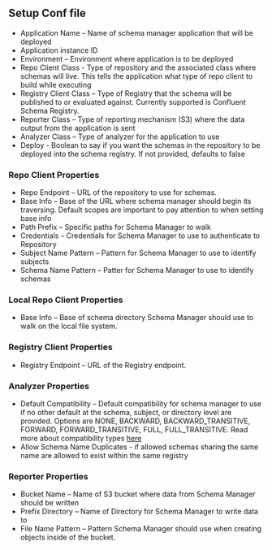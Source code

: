 ## Setup Conf file 
-	Application Name – Name of schema manager application that will be deployed
-	Application instance ID
-	Environment – Environment where application is to be deployed
-	Repo Client Class  - Type of repository and the associated class where schemas will live. This tells the application what type of repo client to build while executing
-	Registry Client Class – Type of Registry that the schema will be published to or evaluated against. Currently supported is Confluent Schema Registry. 
-	Reporter Class – Type of reporting mechanism (S3) where the data output from the application is sent
-	Analyzer Class –  Type of analyzer for the application to use 
-	Deploy -  Boolean to say if you want the schemas in the repository to be deployed into the schema registry. If not provided, defaults to false
### Repo Client Properties
-	Repo Endpoint – URL of the repository to use for schemas.
-	Base Info – Base of the URL where schema manager should begin its traversing. Default scopes are important to pay attention to when setting base info
-	Path Prefix – Specific paths for Schema Manager to walk 
-	Credentials – Credentials for Schema Manager to use to authenticate to Repository
-	Subject Name Pattern – Pattern for Schema Manager to use to identify subjects
-	Schema Name Pattern – Patter for Schema Manager to use to identify schemas
### Local Repo Client Properties
-	Base Info – Base of schema directory Schema Manager should use to walk on the local file system. 
### Registry Client Properties
-	Registry Endpoint – URL of the Registry endpoint.
### Analyzer Properties
-	Default Compatibility – Default compatibility for schema manager to use if no other default at the schema, subject, or directory level are provided. Options are NONE, BACKWARD, BACKWARD_TRANSITIVE, FORWARD, FORWARD_TRANSITIVE, FULL, FULL_TRANSITIVE. Read more about compatibility types [here](https://docs.confluent.io/platform/current/schema-registry/avro.html)
-	Allow Schema Name Duplicates -  if allowed schemas sharing the same name are allowed to exist within the same registry
### Reporter Properties
-	Bucket Name – Name of S3 bucket where data from Schema Manager should be written
-	Prefix Directory – Name of Directory for Schema Manager to write data to
-	File Name Pattern – Pattern Schema Manager should use when creating objects inside of the bucket. 
